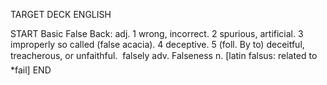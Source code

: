 TARGET DECK
ENGLISH

START
Basic
False
Back: adj. 1 wrong, incorrect. 2 spurious, artificial. 3 improperly so called (false acacia). 4 deceptive. 5 (foll. By to) deceitful, treacherous, or unfaithful.  falsely adv. Falseness n. [latin falsus: related to *fail]
END
